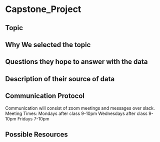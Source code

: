 # Capstone_Project

## Topic



## Why We selected the topic

## Questions they hope to answer with the data

## Description of their source of data

## Communication Protocol
Communication will consist of zoom meetings and messages over slack.
Meeting Times:
  Mondays after class 9-10pm
  Wednesdays after class 9-10pm
  Fridays 7-10pm

## Possible Resources
